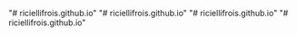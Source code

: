 "# riciellifrois.github.io" 
"# riciellifrois.github.io" 
"# riciellifrois.github.io" 
"# riciellifrois.github.io" 
